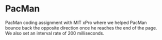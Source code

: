 # PacMan
PacMan coding assignment with MIT xPro where we helped PacMan bounce back the opposite direction once he reaches the end of the page. We also set an interval rate of 200 milliseconds.
